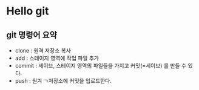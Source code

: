 # Hello git

## git 명령어 요약 

 - clone : 원격 저장소 복사
 - add : 스테이지 영역에 작업 파일 추가
 - commit : 세이브, 스테이지 영역의 파일들을 가지고 커밋(=세이브) 를 만들 수 있다.
 - push : 원겨 ㄱ저장소에 커밋을 업로드한다.
 